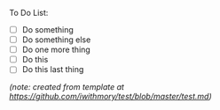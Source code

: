 To Do List:




- [ ] Do something
- [ ] Do something else
- [ ] Do one more thing
- [ ] Do this
- [ ] Do this last thing

*(note: created from template at https://github.com/iwithmory/test/blob/master/test.md)*
